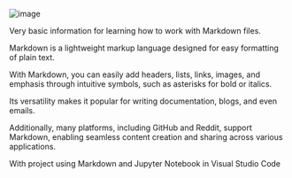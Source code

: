 ![image](https://github.com/user-attachments/assets/680a4dd4-46d0-4fba-bac2-67a77d53eedf)



Very basic information for learning how to work with Markdown files.

Markdown is a lightweight markup language designed for easy formatting of plain text.

With Markdown, you can easily add headers, lists, links, images, and emphasis through intuitive symbols, such as asterisks for bold or italics.

Its versatility makes it popular for writing documentation, blogs, and even emails.

Additionally, many platforms, including GitHub and Reddit, support Markdown, enabling seamless content creation and sharing across various applications.

With project using Markdown and Jupyter Notebook in Visual Studio Code
